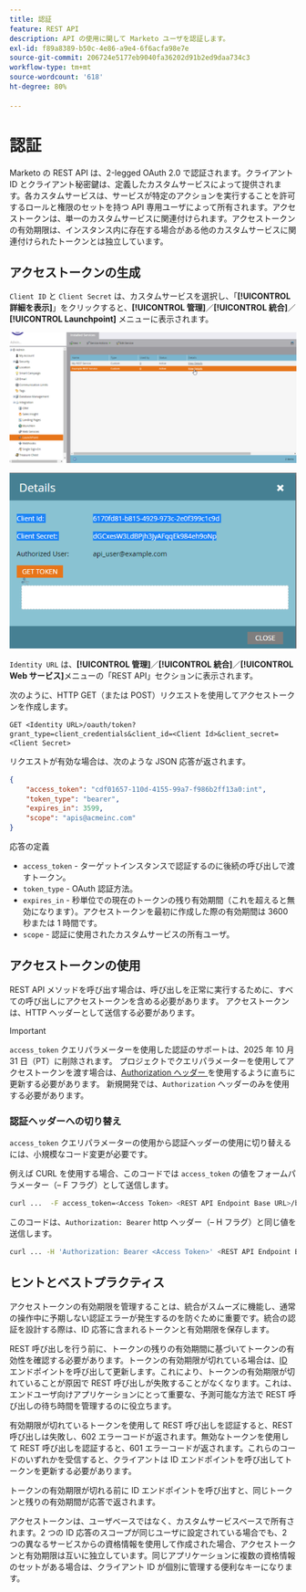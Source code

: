```yaml
---
title: 認証
feature: REST API
description: API の使用に関して Marketo ユーザを認証します。
exl-id: f89a8389-b50c-4e86-a9e4-6f6acfa98e7e
source-git-commit: 206724e5177eb9040fa36202d91b2ed9daa734c3
workflow-type: tm+mt
source-wordcount: '618'
ht-degree: 80%

---
```


# 認証

Marketo の REST API は、2-legged OAuth 2.0 で認証されます。クライアント ID とクライアント秘密鍵は、定義したカスタムサービスによって提供されます。各カスタムサービスは、サービスが特定のアクションを実行することを許可するロールと権限のセットを持つ API 専用ユーザによって所有されます。アクセストークンは、単一のカスタムサービスに関連付けられます。アクセストークンの有効期限は、インスタンス内に存在する場合がある他のカスタムサービスに関連付けられたトークンとは独立しています。

## アクセストークンの生成

`Client ID` と `Client Secret` は、カスタムサービスを選択し、「**[!UICONTROL 詳細を表示]**」をクリックすると、**[!UICONTROL 管理]**／**[!UICONTROL 統合]**／**[!UICONTROL Launchpoint]** メニューに表示されます。

![REST サービスの詳細を取得](assets/authentication-service-view-details.png)

![Launchpoint 資格情報](assets/admin-launchpoint-credentials.png)

`Identity URL` は、**[!UICONTROL 管理]**／**[!UICONTROL 統合]**／**[!UICONTROL Web サービス]**&#x200B;メニューの「REST API」セクションに表示されます。

次のように、HTTP GET（または POST）リクエストを使用してアクセストークンを作成します。

```
GET <Identity URL>/oauth/token?grant_type=client_credentials&client_id=<Client Id>&client_secret=<Client Secret>
```

リクエストが有効な場合は、次のような JSON 応答が返されます。

```json
{
    "access_token": "cdf01657-110d-4155-99a7-f986b2ff13a0:int",
    "token_type": "bearer",
    "expires_in": 3599,
    "scope": "apis@acmeinc.com"
}
```

応答の定義

- `access_token` - ターゲットインスタンスで認証するのに後続の呼び出しで渡すトークン。
- `token_type` - OAuth 認証方法。
- `expires_in` - 秒単位での現在のトークンの残り有効期間（これを超えると無効になります）。アクセストークンを最初に作成した際の有効期間は 3600 秒または 1 時間です。
- `scope` - 認証に使用されたカスタムサービスの所有ユーザ。

## アクセストークンの使用

REST API メソッドを呼び出す場合は、呼び出しを正常に実行するために、すべての呼び出しにアクセストークンを含める必要があります。
アクセストークンは、HTTP ヘッダーとして送信する必要があります。

>[!IMPORTANT]
>
>`access_token` クエリパラメーターを使用した認証のサポートは、2025 年 10 月 31 日（PT）に削除されます。 プロジェクトでクエリパラメーターを使用してアクセストークンを渡す場合は、[Authorization ヘッダー ](https://experienceleague.adobe.com/ja/docs/marketo-developer/marketo/rest/authentication#using-an-access-token) を使用するように直ちに更新する必要があります。 新規開発では、`Authorization` ヘッダーのみを使用する必要があります。

### 認証ヘッダーへの切り替え


`access_token` クエリパラメーターの使用から認証ヘッダーの使用に切り替えるには、小規模なコード変更が必要です。

例えば CURL を使用する場合、このコードでは `access_token` の値をフォームパラメーター（– F フラグ）として送信します。

```bash
curl ...  -F access_token=<Access Token> <REST API Endpoint Base URL>/bulk/v1/apiCall.json
```

このコードは、`Authorization: Bearer` http ヘッダー（– H フラグ）と同じ値を送信します。

```bash
curl ... -H 'Authorization: Bearer <Access Token>' <REST API Endpoint Base URL>/bulk/v1/apiCall.json
```

## ヒントとベストプラクティス

アクセストークンの有効期限を管理することは、統合がスムーズに機能し、通常の操作中に予期しない認証エラーが発生するのを防ぐために重要です。統合の認証を設計する際は、ID 応答に含まれるトークンと有効期限を保存します。

REST 呼び出しを行う前に、トークンの残りの有効期間に基づいてトークンの有効性を確認する必要があります。トークンの有効期限が切れている場合は、[ID](https://developer.adobe.com/marketo-apis/api/identity/#tag/Identity/operation/identityUsingGET) エンドポイントを呼び出して更新します。これにより、トークンの有効期限が切れていることが原因で REST 呼び出しが失敗することがなくなります。これは、エンドユーザ向けアプリケーションにとって重要な、予測可能な方法で REST 呼び出しの待ち時間を管理するのに役立ちます。

有効期限が切れているトークンを使用して REST 呼び出しを認証すると、REST 呼び出しは失敗し、602 エラーコードが返されます。無効なトークンを使用して REST 呼び出しを認証すると、601 エラーコードが返されます。これらのコードのいずれかを受信すると、クライアントは ID エンドポイントを呼び出してトークンを更新する必要があります。

トークンの有効期限が切れる前に ID エンドポイントを呼び出すと、同じトークンと残りの有効期間が応答で返されます。

アクセストークンは、ユーザベースではなく、カスタムサービスベースで所有されます。2 つの ID 応答のスコープが同じユーザに設定されている場合でも、2 つの異なるサービスからの資格情報を使用して作成された場合、アクセストークンと有効期限は互いに独立しています。同じアプリケーションに複数の資格情報のセットがある場合は、クライアント ID が個別に管理する便利なキーになります。
